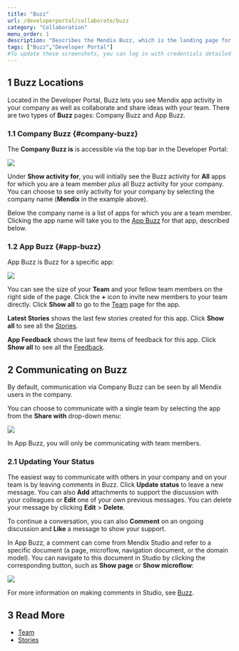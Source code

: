 ```yaml
---
title: "Buzz"
url: /developerportal/collaborate/buzz
category: "Collaboration"
menu_order: 1
description: "Describes the Mendix Buzz, which is the landing page for working on a Mendix app."
tags: ["Buzz","Developer Portal"]
#To update these screenshots, you can log in with credentials detailed in How to Update Screenshots Using Team Apps.
---
```


## 1 Buzz Locations

Located in the Developer Portal, Buzz lets you see Mendix app activity in your company as well as collaborate and share ideas with your team. There are two types of **Buzz** pages: Company Buzz and App Buzz.

### 1.1 Company Buzz {#company-buzz}

The **Company Buzz is** is accessible via the top bar in the Developer Portal:

![](attachments/buzz/company-buzz.png)

Under **Show activity for**, you will initially see the Buzz activity for **All** apps for which you are a team member *plus* all Buzz activity for your company. You can choose to see only activity for your company by selecting the company name (**Mendix** in the example above).

Below the company name is a list of apps for which you are a team member. Clicking the app name will take you to the [App Buzz](#app-buzz) for that app, described below.

### 1.2 App Buzz {#app-buzz}

App Buzz is Buzz for a specific app:

![](attachments/buzz/app-buzz.jpg)

You can see the size of your **Team** and your fellow team members on the right side of the page. Click the **+** icon to invite new members to your team directly. Click **Show all** to go to the [Team](team) page for the app.

**Latest Stories** shows the last few stories created for this app. Click **Show all** to see all the [Stories](stories).

**App Feedback** shows the last few items of feedback for this app. Click **Show all** to see all the [Feedback](feedback).

## 2 Communicating on Buzz

By default, communication via Company Buzz can be seen by all Mendix users in the company.

You can choose to communicate with a single team by selecting the app from the **Share with** drop-down menu:

![](attachments/buzz/buzz-share-with.png)

In App Buzz, you will only be communicating with team members.

### 2.1 Updating Your Status

The easiest way to communicate with others in your company and on your team is by leaving comments in Buzz. Click **Update status** to leave a new message. You can also **Add** attachments to support the discussion with your colleagues or **Edit** one of your own previous messages. You can delete your message by clicking **Edit** > **Delete**. 

To continue a conversation, you can also **Comment** on an ongoing discussion and **Like** a message to show your support.

In App Buzz, a comment can come from Mendix Studio and refer to a specific document (a page, microflow, navigation document, or the domain model). You can navigate to this document in Studio by clicking the corresponding button, such as **Show page** or **Show microflow**:

![](attachments/buzz/show-document.png)

For more information on making comments in Studio, see [Buzz](/studio/collaboration-buzz).  

## 3 Read More

* [Team](team)
* [Stories](stories)

